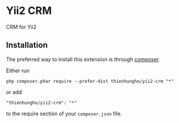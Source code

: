 Yii2 CRM
====================
CRM for Yii2

Installation
------------

The preferred way to install this extension is through [composer](http://getcomposer.org/download/).

Either run

```
php composer.phar require --prefer-dist thienhungho/yii2-crm "*"
```

or add

```
"thienhungho/yii2-crm": "*"
```

to the require section of your `composer.json` file.